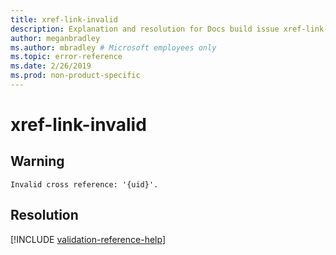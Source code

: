 ```yaml
---
title: xref-link-invalid
description: Explanation and resolution for Docs build issue xref-link-invalid
author: meganbradley
ms.author: mbradley # Microsoft employees only
ms.topic: error-reference
ms.date: 2/26/2019
ms.prod: non-product-specific
---
```

# xref-link-invalid

## Warning

`Invalid cross reference: '{uid}'.`

## Resolution

<!--make sure to add this file to your includes folder and verify the path-->
[!INCLUDE [validation-reference-help](includes/validation-reference-help.md)]
